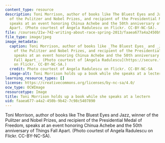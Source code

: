 ```yaml
---
content_type: resource
description: Toni Morrison, author of books like The Bluest Eyes and Jazz, winner
  of the Pulitzer and Nobel Prizes, and recipient of the Presidential Medal of Freedom,
  speaks at an event honoring Chinua Achebe and the 50th anniversary of Things Fall
  Apart. (Photo courtest of Angela Radulescu on Flickr. CC-BY-NC-SA).
file: /courses/21w-742-writing-about-race-spring-2013/faaea677a4a2450b9b427c98c5407890_21w-742s13.jpg
file_type: image/jpeg
image_metadata:
  caption: Toni Morrison, author of books like _The Bluest Eyes_ and _Jazz_, winner
    of the Pulitzer and Nobel Prizes, and recipient of the Presidential Medal of Freedom,
    speaks at an event honoring Chinua Achebe and the 50th anniversary of _Things
    Fall Apart_. (Photo courtest of [Angela Radulescu](https://secure.flickr.com/photos/walkingthedeepfield/2301126062/)
    on Flickr. CC-BY-NC-SA.)
  credit: Photo courtest of Angela Radulescu on Flickr. CC-BY-NC-SA
  image-alt: Toni Morrison holds up a book while she speaks at a lectern.
learning_resource_types: []
license: https://creativecommons.org/licenses/by-nc-sa/4.0/
ocw_type: OCWImage
resourcetype: Image
title: Toni Morrison holds up a book while she speaks at a lectern
uid: faaea677-a4a2-450b-9b42-7c98c5407890
---
```

Toni Morrison, author of books like The Bluest Eyes and Jazz, winner of the Pulitzer and Nobel Prizes, and recipient of the Presidential Medal of Freedom, speaks at an event honoring Chinua Achebe and the 50th anniversary of Things Fall Apart. (Photo courtest of Angela Radulescu on Flickr. CC-BY-NC-SA).